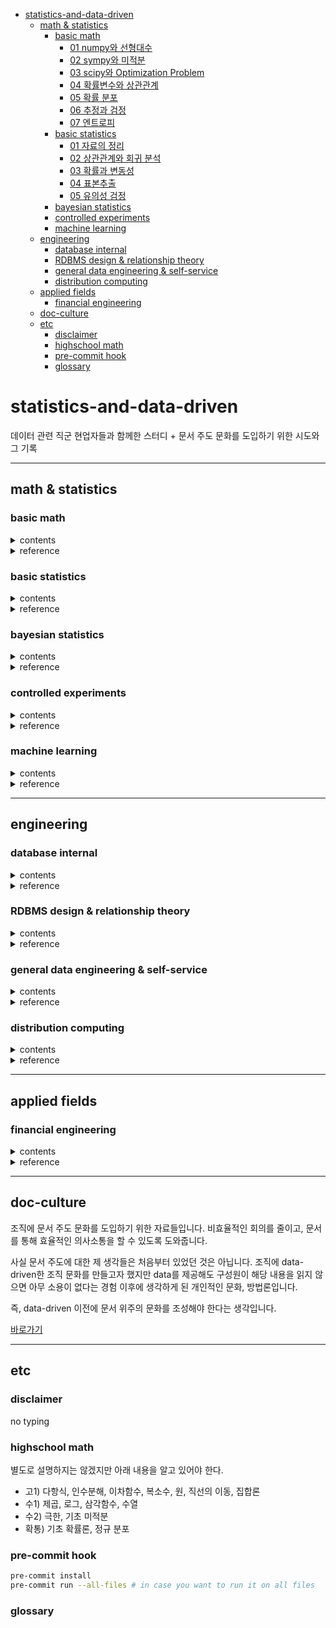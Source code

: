 <!-- @import "[TOC]" {cmd="toc" depthFrom=1 depthTo=6 orderedList=false} -->

<!-- code_chunk_output -->

- [statistics-and-data-driven](#statistics-and-data-driven)
  - [math \& statistics](#math--statistics)
    - [basic math](#basic-math)
      - [01 numpy와 선형대수](#01-numpy와-선형대수)
      - [02 sympy와 미적분](#02-sympy와-미적분)
      - [03 scipy와 Optimization Problem](#03-scipy와-optimization-problem)
      - [04 확률변수와 상관관계](#04-확률변수와-상관관계)
      - [05 확률 분포](#05-확률-분포)
      - [06 추정과 검정](#06-추정과-검정)
      - [07 엔트로피](#07-엔트로피)
    - [basic statistics](#basic-statistics)
      - [01 자료의 정리](#01-자료의-정리)
      - [02 상관관계와 회귀 분석](#02-상관관계와-회귀-분석)
      - [03 확률과 변동성](#03-확률과-변동성)
      - [04 표본추출](#04-표본추출)
      - [05 유의성 검정](#05-유의성-검정)
    - [bayesian statistics](#bayesian-statistics)
    - [controlled experiments](#controlled-experiments)
    - [machine learning](#machine-learning)
  - [engineering](#engineering)
    - [database internal](#database-internal)
    - [RDBMS design \& relationship theory](#rdbms-design--relationship-theory)
    - [general data engineering \& self-service](#general-data-engineering--self-service)
    - [distribution computing](#distribution-computing)
  - [applied fields](#applied-fields)
    - [financial engineering](#financial-engineering)
  - [doc-culture](#doc-culture)
  - [etc](#etc)
    - [disclaimer](#disclaimer)
    - [highschool math](#highschool-math)
    - [pre-commit hook](#pre-commit-hook)
    - [glossary](#glossary)

<!-- /code_chunk_output -->

# statistics-and-data-driven

데이터 관련 직군 현업자들과 함께한 스터디 + 문서 주도 문화를 도입하기 위한 시도와 그 기록

---

## math & statistics

### basic math

<details>
<summary>contents</summary>

#### 01 numpy와 선형대수

#### 02 sympy와 미적분

#### 03 scipy와 Optimization Problem

#### 04 확률변수와 상관관계

#### 05 확률 분포

#### 06 추정과 검정

#### 07 엔트로피

</details>

<details>
<summary>reference</summary>

> 김도형. (김도형의) 데이터 사이언스 스쿨 : 수학편 / 김도형 지음 (2019). Print.  
> Hiraoka, Hori, 이창신, and Hori, Gen. 프로그래머를 위한 선형대수 = Linear Algebra for Programmer / 히라오카 카즈유키, 호리 겐 [공]지음 ; 이창신 옮김 (2017). Print.  
> Nagano, and 장진희. 다시 미분 적분 = Try Again, Calculas! / 나가노 히로유키 지음 ; 장진희 옮김 (2019). Print.  
> Nakai, and 이기홍. 프로그래머를 위한 기초 해석학 = Basic Analysis for Programmers / 나카이 에츠지 지음 ; 이기홍 옮김 (2018). Print.

</details>

### basic statistics

<details>
<summary>contents</summary>

#### [01 자료의 정리](./ch01-basic-statistics/01_자료의_정리/README.md)

#### [02 상관관계와 회귀 분석](./ch01-basic-statistics/02_상관관계와_회귀분석/README.md)

#### [03 확률과 변동성](./ch01-basic-statistics/03_확률과_변동성/README.md)

#### 04 표본추출

#### 05 유의성 검정

</details>

<details>

<summary>reference</summary>

> 류근관. 통계학 / 저자: 류근관 (2013).  
> Bruce, Gedeck, 이준용, Bruce, Andrew, and Gedeck, Peter. 데이터 과학을 위한 통계 / 피터 브루스, 앤드루 브루스, 피터 게데크 지음 ; 이준용 옮김. (2021). Print.

</details>

### bayesian statistics

<details>
<summary>contents</summary>

</details>

<details>
<summary>reference</summary>

</details>

### controlled experiments

<details>
<summary>contents</summary>

</details>

<details>
<summary>reference</summary>

> Kohavi, Ron, Alex Deng, Brian Frasca, Roger Longbotham, Toby Walker, and Ya Xu. "Trustworthy Online Controlled Experiments."

</details>

### machine learning

<details>
<summary>contents</summary>

</details>

<details>
<summary>reference</summary>

</details>

---

## engineering

### database internal

<details>
<summary>contents</summary>

</details>

<details>
<summary>reference</summary>

> Petrov, 이우현, and 이태휘. 데이터베이스 인터널스 : 분산 데이터베이스 시스템 심층 분석 / 알렉스 페트로프 지음 ; 이우현 옮김 (2021). Print.

</details>

### RDBMS design & relationship theory

<details>
<summary>contents</summary>

</details>

<details>
<summary>reference</summary>

> Date, 이기홍, and 곽승주. 데이터베이스 설계와 관계형 이론 : 정규화와 탈정규화를 중심으로 / C. J. 데이트 지음 ; 이기홍, 곽승주 옮김 (2021). Print.

</details>

### general data engineering & self-service

<details>
<summary>contents</summary>

</details>

<details>
<summary>reference</summary>

</details>

### distribution computing

<details>
<summary>contents</summary>

</details>

<details>
<summary>reference</summary>

> Travis Jeffrey. Distributed Services with Go: Your Guide to Reliable, Scalable, and Maintainable Systems

</details>

---

## applied fields

### financial engineering

<details>
<summary>contents</summary>

</details>

<details>
<summary>reference</summary>

</details>

---

## doc-culture

조직에 문서 주도 문화를 도입하기 위한 자료들입니다.
비효율적인 회의를 줄이고, 문서를 통해 효율적인 의사소통을 할 수 있도록 도와줍니다.

사실 문서 주도에 대한 제 생각들은 처음부터 있었던 것은 아닙니다.
조직에 data-driven한 조직 문화를 만들고자 했지만 data를 제공해도 구성원이 해당 내용을 읽지 않으면 아무 소용이 없다는 경험 이후에 생각하게 된 개인적인 문화, 방법론입니다.

즉, data-driven 이전에 문서 위주의 문화를 조성해야 한다는 생각입니다.

[바로가기](./ch06-doc-culture/README.md)

---

## etc

### disclaimer

no typing

### highschool math

별도로 설명하지는 않겠지만 아래 내용을 알고 있어야 한다.

- 고1) 다항식, 인수분해, 이차함수, 복소수, 원, 직선의 이동, 집합론
- 수1) 제곱, 로그, 삼각함수, 수열
- 수2) 극한, 기초 미적분
- 확통) 기초 확률론, 정규 분포

### pre-commit hook

```bash
pre-commit install
pre-commit run --all-files # in case you want to run it on all files
```

### glossary
